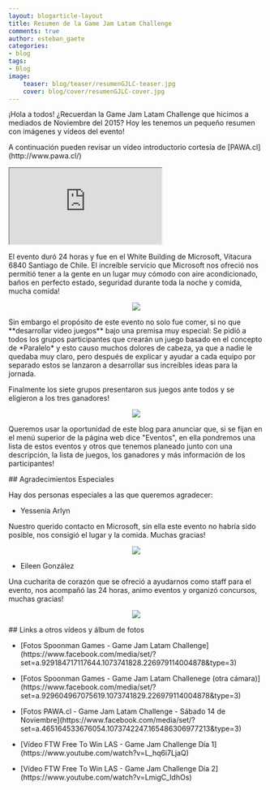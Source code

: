 ```yaml
---
layout: blogarticle-layout
title: Resumen de la Game Jam Latam Challenge
comments: true
author: esteban_gaete
categories:
- blog
tags:
- Blog
image:
    teaser: blog/teaser/resumenGJLC-teaser.jpg
    cover: blog/cover/resumenGJLC-cover.jpg
---
```


<p class="margin-top-30" markdown='1'>
¡Hola a todos! ¿Recuerdan la Game Jam Latam Challenge que hicimos a mediados de Noviembre del 2015? Hoy les tenemos un pequeño resumen con imágenes y vídeos del evento!
</p>

<p class="margin-top-30" markdown='1'>
A continuación pueden revisar un vídeo introductorio cortesía de [PAWA.cl](http://www.pawa.cl/)
</p>

<div class="embed-video-container embed-responsive embed-responsive-16by9 margin-top-30">
    <iframe src="https://www.youtube.com/embed/RUO-bMdUqwg" class="embed-responsive-item"></iframe>
</div>

<p class="margin-top-30" markdown='1'>
El evento duró 24 horas y fue en el White Building de Microsoft, Vitacura 6840 Santiago de Chile. El increíble servicio que Microsoft nos ofreció nos permitió tener a la gente en un lugar muy cómodo con aire acondicionado, baños en perfecto estado, seguridad durante toda la noche y comida, mucha comida!
</p>

<p align="center" class="margin-top-30">
    <img src="{{ site.url }}/img/blog/content/resumenGJLC-01.png">
</p>

<p class="margin-top-30" markdown='1'>
Sin embargo el propósito de este evento no solo fue comer, si no que **desarrollar video juegos** bajo una premisa muy especial: Se pidió a todos los grupos participantes que crearán un juego basado en el concepto de *Paralelo* y esto causo muchos dolores de cabeza, ya que a nadie le quedaba muy claro, pero después de explicar y ayudar a cada equipo por separado estos se lanzaron a desarrollar sus increíbles ideas para la jornada.
</p>

Finalmente los siete grupos presentaron sus juegos ante todos y se eligieron a los tres ganadores!

<p align="center" class="margin-top-30">
    <img src="{{ site.url }}/img/blog/content/resumenGJLC-02.png">
</p>

<p class="margin-top-30" markdown='1'>
Queremos usar la oportunidad de este blog para anunciar que, si se fijan en el menú superior de la página web dice "Eventos", en ella pondremos una lista de estos eventos y otros que tenemos planeado junto con una descripción, la lista de juegos, los ganadores y más información de los participantes!
</p>

<div class="page-header margin-top-30" markdown='1'>
## Agradecimientos Especiales
</div>

<p class="margin-top-30" markdown='1'>
Hay dos personas especiales a las que queremos agradecer:
</p>

* <p class="margin-top-30" markdown='1'>Yessenia Arlyn</p>

<p class="margin-top-30" markdown='1'>
Nuestro querido contacto en Microsoft, sin ella este evento no habría sido posible, nos consigió el lugar y la comida. Muchas gracias!
</p>

<p align="center" class="margin-top-30">
    <img src="{{ site.url }}/img/blog/content/resumenGJLC-03.jpg">
</p>

* <p class="margin-top-30" markdown='1'>Eileen González</p>

<p class="margin-top-30" markdown='1'>
Una cucharita de corazón que se ofreció a ayudarnos como staff para el evento, nos acompañó las 24 horas, animo eventos y organizó concursos, muchas gracias!
</p>

<p align="center" class="margin-top-30">
    <img src="{{ site.url }}/img/blog/content/resumenGJLC-04.jpg">
</p>

<div class="page-header margin-top-30" markdown='1'>
## Links a otros vídeos y álbum de fotos
</div>

* <p class="margin-top-30" markdown='1'>[Fotos Spoonman Games - Game Jam Latam Challenge](https://www.facebook.com/media/set/?set=a.929184717117644.1073741828.226979114004878&type=3)</p>
* <p markdown='1'>[Fotos Spoonman Games - Game Jam Latam Challenege (otra cámara)](https://www.facebook.com/media/set/?set=a.929604967075619.1073741829.226979114004878&type=3)</p>
* <p markdown='1'>[Fotos PAWA.cl - Game Jam Latam Challenge - Sábado 14 de Noviembre](https://www.facebook.com/media/set/?set=a.465164533676054.1073742247.165486306977213&type=3)</p>
* <p markdown='1'>[Vídeo FTW Free To Win LAS - Game Jam Challenge Día 1](https://www.youtube.com/watch?v=L_hq6i7LjaQ)</p>
* <p markdown='1'>[Vídeo FTW Free To Win LAS - Game Jam Challenge Día 2](https://www.youtube.com/watch?v=LmigC_IdhOs)</p>

